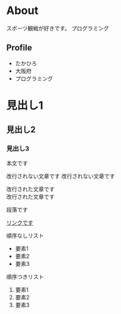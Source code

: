 
# About
スポーツ観戦が好きです。
プログラミング

## Profile
- たかひろ
- 大阪府
- プログラミング

# 見出し1
## 見出し2
### 見出し3
本文です

改行されない文章です
改行されない文章です

改行された文章です  
改行された文章です

段落です

[リンクです](https://nnn.ed.nico)

順序なしリスト
- 要素1
- 要素2
- 要素3


順序つきリスト
1. 要素1
1. 要素2
1. 要素3
